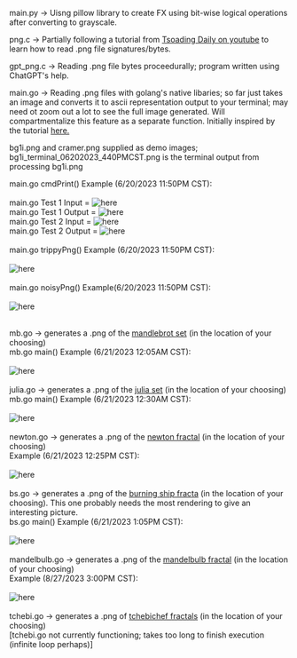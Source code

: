main.py -> Uisng pillow library to create FX using bit-wise logical operations after converting to grayscale.

png.c -> Partially following a tutorial from [Tsoading Daily on youtube](https://www.youtube.com/watch?v=M9ZwuIv3xz8) to learn how to read .png file signatures/bytes.

gpt_png.c -> Reading .png file bytes proceedurally; program written using ChatGPT's help.

main.go -> Reading .png files with golang's native libaries; so far just takes an image and converts it to ascii representation output to your terminal;
may need ot zoom out a lot to see the full image generated. Will compartmentalize this feature as a separate function. Initially inspired by the tutorial [here.](https://golangdocs.com/golang-image-processing)

bg1i.png and cramer.png supplied as demo images; bg1i_terminal_06202023_440PMCST.png is the terminal output from processing bg1i.png

main.go cmdPrint() Example (6/20/2023 11:50PM CST): <br /> <br />
main.go Test 1 Input = ![here](demo_results/bg1i.png) <br />
main.go Test 1 Output = ![here](demo_results/bg1i_terminal_06202023_440PMCST.png) <br />
main.go Test 2 Input = ![here](demo_results/cramer.png) <br />
main.go Test 2 Output = ![here](demo_results/cramer_terminal_05202023_8PMCST.png) <br /> <br />
main.go trippyPng() Example (6/20/2023 11:50PM CST): <br /> <br />
![here](demo_results/trippy16_06202023.png) <br /> <br />
main.go noisyPng() Example(6/20/2023 11:50PM CST): <br /> <br />
![here](demo_results/noisy4_06202023.png) <br /> <br /> 

mb.go -> generates a .png of the [mandlebrot set](https://en.wikipedia.org/wiki/Mandelbrot_set) (in the location of your choosing) <br />
mb.go main() Example (6/21/2023 12:05AM CST): <br /><br />
![here](demo_results/mandelbrot.png) <br /><br />
julia.go -> generates a .png of the [julia set](https://en.wikipedia.org/wiki/Julia_set) (in the location of your choosing) <br />
mb.go main() Example (6/21/2023 12:30AM CST): <br /><br />
![here](demo_results/julia_set.png) <br /><br /> 
newton.go -> generates a .png of the [newton fractal](https://www.unf.edu/~ddreibel/teaching/newton/index.html) (in the location of your choosing) <br /> 
Example (6/21/2023 12:25PM CST): <br /><br />
![here](demo_results/newton_fractal.png) <br /><br />
bs.go -> generates a .png of the [burning ship fracta](https://en.wikipedia.org/wiki/Burning_Ship_fractal) (in the location of your choosing). This one probably needs the most rendering to give an interesting picture. <br />
bs.go main() Example (6/21/2023 1:05PM CST): <br /><br />
![here](demo_results/burning_ship.png) <br /><br />
mandelbulb.go -> generates a .png of the [mandelbulb fractal](https://en.wikipedia.org/wiki/Mandelbulb) (in the location of your choosing) <br /> 
Example (8/27/2023 3:00PM CST): <br /><br />
![here](demo_results/mandelbulb.png) <br /><br />
tchebi.go -> generates a .png of [tchebichef fractals](https://arxiv.org/abs/2102.10640) (in the location of your choosing) <br />
[tchebi.go not currently functioning; takes too long to finish execution (infinite loop perhaps)]